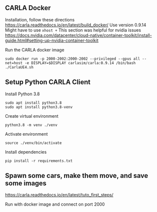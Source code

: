 ## CARLA Docker
Installation, follow these directions https://carla.readthedocs.io/en/latest/build_docker/
Use version 0.9.14
Might have to use `xhost +`
This section was helpful for nvidia issues https://docs.nvidia.com/datacenter/cloud-native/container-toolkit/install-guide.html#setting-up-nvidia-container-toolkit

Run the CARLA docker image
```shell
sudo docker run -p 2000-2002:2000-2002 --privileged --gpus all --net=host -e DISPLAY=$DISPLAY carlasim/carla:0.9.14 /bin/bash ./CarlaUE4.sh
```

## Setup Python CARLA Client
Install Python 3.8

```shell
sudo apt install python3.8
sudo apt install python3.8-venv
```

Create virtual environment 

```shell
python3.8 -m venv ./venv
```

Activate environment

```shell
source ./venv/bin/activate
```

Install dependencies 

```shell
pip install -r requirements.txt
```

## Spawn some cars, make them move, and save some images
https://carla.readthedocs.io/en/latest/tuto_first_steps/

Run with docker image and connect on port 2000